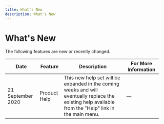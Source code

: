 ```yaml
---
title: What's New
description: What's New
---
```


# What's New

The following features are new or recently changed.

| Date | Feature | Description | For More Information |
| ---- | ------- | ----------- | -------------------- |
| 21 September 2020 | Product Help | This new help set will be expanded in the coming weeks and will eventually replace the existing help available from the "Help" link in the main menu. | &mdash; |
